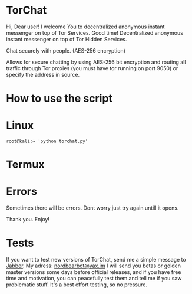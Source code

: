 # TorChat

Hi, Dear user! I welcome You to decentralized anonymous instant messenger on top of Tor Services. Good time! Decentralized anonymous instant messenger on top of Tor Hidden Services. 

Chat securely with people. (AES-256 encryption)

Allows for secure chatting by using AES-256 bit encryption and routing all traffic through Tor proxies (you must have tor running on port 9050) or specify the address in source.

# How to use the script

# Linux
`root@kali:~ 'python torchat.py'`

# Termux


# Errors
Sometimes there will be errors. Dont worry just try again untill it opens.

Thank you. Enjoy!


# Tests

If you want to test new versions of TorChat, send me a simple message to [Jabber](xmpp.org). My adress: nordbearbot@yax.im
I will send you betas or golden master versions some days before official releases, and if you have free time and motivation, you can peacefully test them and tell me if you saw problematic stuff. It's a best effort testing, so no pressure.
